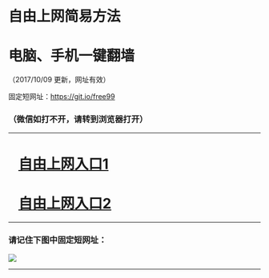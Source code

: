 ﻿# 自由上网简易方法

# 电脑、手机一键翻墙

（2017/10/09 更新，网址有效）

固定短网址：https://git.io/free99

### （微信如打不开，请转到浏览器打开）


***





# &nbsp;&nbsp; <a href="http://ft2647232267.fwq-tz-1001.info/fwqtz01.html?t=100900111508 " target="_blank">自由上网入口1</a>
# &nbsp;&nbsp; <a href="http://ft3073320754.fwq-tz-1002.info/fwqtz02.html?t=10090013658 " target="_blank">自由上网入口2</a>
***

### 请记住下图中固定短网址：

<img src="https://s3-us-west-2.amazonaws.com/fwq-1001/yjfq-20170905okok.png" /> 


***

